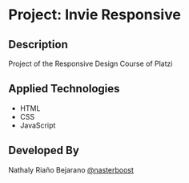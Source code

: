 # Project: Invie Responsive

## Description
Project of the Responsive Design Course of Platzi

## Applied Technologies
- HTML
- CSS
- JavaScript

## Developed By
Nathaly Riaño Bejarano [@nasterboost](https://twitter.com/nasterboost)
